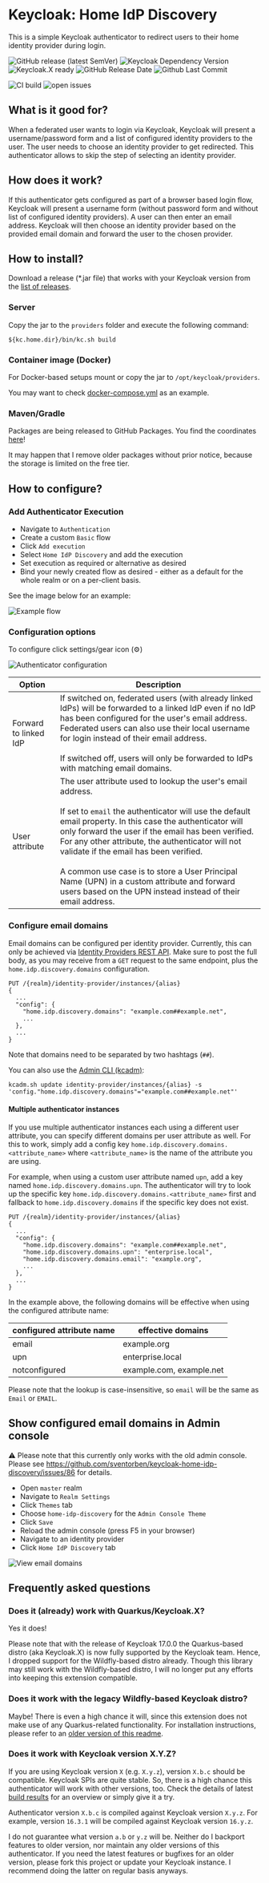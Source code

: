 # Keycloak: Home IdP Discovery

This is a simple Keycloak authenticator to redirect users to their home identity provider during login.

![GitHub release (latest SemVer)](https://img.shields.io/github/v/release/sventorben/keycloak-home-idp-discovery?sort=semver)
![Keycloak Dependency Version](https://img.shields.io/badge/Keycloak-20.0.0-blue)
![Keycloak.X ready](https://img.shields.io/badge/%E2%AD%90%20Keycloak.X%20%E2%AD%90-ready%20-blue)
![GitHub Release Date](https://img.shields.io/github/release-date-pre/sventorben/keycloak-home-idp-discovery)
![Github Last Commit](https://img.shields.io/github/last-commit/sventorben/keycloak-home-idp-discovery)

![CI build](https://github.com/sventorben/keycloak-home-idp-discovery/actions/workflows/buildAndTest.yml/badge.svg)
![open issues](https://img.shields.io/github/issues/sventorben/keycloak-home-idp-discovery)

## What is it good for?

When a federated user wants to login via Keycloak, Keycloak will present a username/password form and a list of configured identity providers to the user. The user needs to choose an identity provider to get redirected.
This authenticator allows to skip the step of selecting an identity provider.

## How does it work?

If this authenticator gets configured as part of a browser based login flow, Keycloak will present a username form (without password form and without list of configured identity providers).
A user can then enter an email address. Keycloak will then choose an identity provider based on the provided email domain and forward the user to the chosen provider.

## How to install?

Download a release (*.jar file) that works with your Keycloak version from the [list of releases](https://github.com/sventorben/keycloak-home-idp-discovery/releases).

### Server
Copy the jar to the `providers` folder and execute the following command:

```shell
${kc.home.dir}/bin/kc.sh build
```

### Container image (Docker)
For Docker-based setups mount or copy the jar to `/opt/keycloak/providers`.

You may want to check [docker-compose.yml](docker-compose.yml) as an example.

### Maven/Gradle

Packages are being released to GitHub Packages. You find the coordinates [here](https://github.com/sventorben/keycloak-home-idp-discovery/packages/1112199/versions)!

It may happen that I remove older packages without prior notice, because the storage is limited on the free tier.


## How to configure?

### Add Authenticator Execution

* Navigate to `Authentication`
* Create a custom `Basic` flow
* Click `Add execution`
* Select `Home IdP Discovery` and add the execution
* Set execution as required or alternative as desired
* Bind your newly created flow as desired - either as a default for the whole realm or on a per-client basis.

See the image below for an example:

![Example flow](docs/images/flow.JPG)

### Configuration options

To configure click settings/gear icon (&#9881;)

![Authenticator configuration](docs/images/authenticator-config.jpg)

| Option                | Description                                                                                                                                                                                                                                                                                                                                                                                                                                                                                             |
|-----------------------|---------------------------------------------------------------------------------------------------------------------------------------------------------------------------------------------------------------------------------------------------------------------------------------------------------------------------------------------------------------------------------------------------------------------------------------------------------------------------------------------------------|
| Forward to linked IdP | If switched on, federated users (with already linked IdPs) will be forwarded to a linked IdP even if no IdP has been configured for the user's email address. Federated users can also use their local username for login instead of their email address.<br><br> If switched off, users will only be forwarded to IdPs with matching email domains.                                                                                                                                                    |
| User attribute        | The user attribute used to lookup the user's email address.<br><br>If set to `email` the authenticator will use the default email property. In this case the authenticator will only forward the user if the email has been verified. For any other attribute, the authenticator will not validate if the email has been verified. <br><br> A common use case is to store a User Principal Name (UPN) in a custom attribute and forward users based on the UPN instead instead of their email address.  |

### Configure email domains

Email domains can be configured per identity provider. Currently, this can only be achieved via [Identity Providers REST API](https://www.keycloak.org/docs-api/19.0/rest-api/index.html#_identity_providers_resource). Make sure to post the full body, as you may receive from a `GET` request to the same endpoint, plus the `home.idp.discovery.domains` configuration.

```
PUT /{realm}/identity-provider/instances/{alias}
{
  ...
  "config": {
    "home.idp.discovery.domains": "example.com##example.net",
    ...
  },
  ...
}
```

Note that domains need to be separated by two hashtags (`##`).

You can also use the [Admin CLI (kcadm)](https://www.keycloak.org/docs/latest/server_admin/#identity-provider-operations):
```shell
kcadm.sh update identity-provider/instances/{alias} -s 'config."home.idp.discovery.domains"="example.com##example.net"'
```

#### Multiple authenticator instances
If you use multiple authenticator instances each using a different user attribute, you can specify different domains per user attribute as well.
For this to work, simply add a config key `home.idp.discovery.domains.<attribute_name>` where `<attribute_name>` is the name of the attribute you are using.

For example, when using a custom user attribute named `upn`, add a key named `home.idp.discovery.domains.upn`.
The authenticator will try to look up the specific key `home.idp.discovery.domains.<attribute_name>` first and fallback to `home.idp.discovery.domains` if the specific key does not exist.

```
PUT /{realm}/identity-provider/instances/{alias}
{
  ...
  "config": {
    "home.idp.discovery.domains": "example.com##example.net",
    "home.idp.discovery.domains.upn": "enterprise.local",
    "home.idp.discovery.domains.email": "example.org",
    ...
  },
  ...
}
```

In the example above, the following domains will be effective when using the configured attribute name:

| configured attribute name | effective domains        |
|---------------------------|--------------------------|
| email                     | example.org              |
| upn                       | enterprise.local         |
| notconfigured             | example.com, example.net |

Please note that the lookup is case-insensitive, so `email` will be the same as `Email` or `EMAIL`.

## Show configured email domains in Admin console

:warning: Please note that this currently only works with the old admin console. Please see https://github.com/sventorben/keycloak-home-idp-discovery/issues/86 for details.

* Open `master` realm
* Navigate to `Realm Settings`
* Click `Themes` tab
* Choose `home-idp-discovery` for the `Admin Console Theme`
* Click `Save`
* Reload the admin console (press F5 in your browser)
* Navigate to an identity provider
* Click `Home IdP Discovery` tab

![View email domains](docs/images/view-idp-email-domains.jpg)

## Frequently asked questions

### Does it (already) work with Quarkus/Keycloak.X?
Yes it does!

Please note that with the release of Keycloak 17.0.0 the Quarkus-based distro (aka Keycloak.X) is now fully supported by the Keycloak team.
Hence, I dropped support for the Wildfly-based distro already. Though this library may still work with the Wildfly-based distro, I will no longer put any efforts into keeping this extension compatible.

### Does it work with the legacy Wildfly-based Keycloak distro?
Maybe! There is even a high chance it will, since this extension does not make use of any Quarkus-related functionality.
For installation instructions, please refer to an [older version of this readme](https://github.com/sventorben/keycloak-home-idp-discovery/blob/v16.0.0/README.md).

### Does it work with Keycloak version X.Y.Z?

If you are using Keycloak version `X` (e.g. `X.y.z`), version `X.b.c` should be compatible.
Keycloak SPIs are quite stable. So, there is a high chance this authenticator will work with other versions, too. Check the details of latest [build results](https://github.com/sventorben/keycloak-home-idp-discovery/actions/workflows/buildAndTest.yml) for an overview or simply give it a try.

Authenticator version `X.b.c` is compiled against Keycloak version `X.y.z`. For example, version `16.3.1` will be compiled against Keycloak version `16.y.z`.

I do not guarantee what version `a.b` or `y.z` will be. Neither do I backport features to older version, nor maintain any older versions of this authenticator. If you need the latest features or bugfixes for an older version, please fork this project or update your Keycloak instance. I recommend doing the latter on regular basis anyways.
